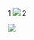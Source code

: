 1
![](https://pub-f6568df0c58643a2bf2e7a9c9afa98b1.r2.dev/2025/01/22/17375258479297.jpg)
2

![](https://pub-f6568df0c58643a2bf2e7a9c9afa98b1.r2.dev/tea.png)
